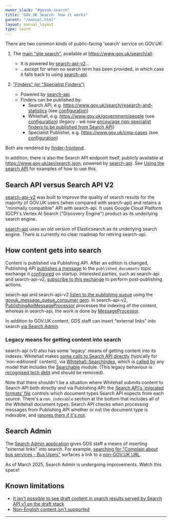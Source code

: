```yaml
---
owner_slack: "#govuk-search"
title: "GOV.UK Search: how it works"
parent: "/manual.html"
layout: manual_layout
type: learn
---
```


There are two common kinds of public-facing 'search' service on GOV.UK:

1. The [main "site search"](#main-site-search), available at <https://www.gov.uk/search/all>:
   - It is powered by [search-api-v2][]...
   - ...except for when no search term has been provided, in which case it falls back to using [search-api][].

2. ["Finders" (or "Specialist Finders")](#finders)
   - Powered by [search-api][].
   - Finders can be published by:
     - Search API, e.g. <https://www.gov.uk/search/research-and-statistics> (see [configuration](https://github.com/alphagov/search-api/blob/35c45fd61665869cead7b7fa7e3c123311f30bf3/config/finders/statistics_finder.yml))
     - Whitehall, e.g. <https://www.gov.uk/government/people> (see [configuration](https://github.com/alphagov/whitehall/blob/6372d382990abd4d42e8696cf50204005382d5ca/lib/finders/people.json)) (legacy - we now [encourage non-specialist finders to be published from Search API](https://github.com/alphagov/whitehall/blob/e748b577e0f13c01fe62bad2a303340ab5acc7c4/docs/finders.md#L17))
     - Specialist Publisher, e.g. <https://www.gov.uk/cma-cases> (see [configuration](https://github.com/alphagov/specialist-publisher/blob/73392474433567dd5da75d4c307d99a2fe83c9b6/lib/documents/schemas/cma_cases.json))

Both are rendered by [finder-frontend](https://github.com/alphagov/finder-frontend).

In addition, there is also the Search API endpoint itself, publicly available at <https://www.gov.uk/api/search.json>, powered by [search-api][]. See [Using the search API](https://docs.publishing.service.gov.uk/repos/search-api/using-the-search-api.html) for examples of how to use this.

## Search API versus Search API V2

[search-api-v2][] was built to improve the quality of search results for the majority of GOV.UK users (when compared with search-api) and retains a "minimally compatible" API with search-api. It uses Google Cloud Platform (GCP)'s Vertex AI Search ("Discovery Engine") product as its underlying search engine.

[search-api][] uses an old version of Elasticsearch as its underlying search engine. There is currently no clear roadmap for retiring search-api.

## How content gets into search

Content is published via Publishing API. After an edition is changed, Publishing API [publishes a message](https://github.com/alphagov/publishing-api/blob/6143731ffad5db48476d7647a75413c42a5224fd/app/services/downstream_service.rb#L40) to the `published_documents` topic exchange it [configured](https://github.com/alphagov/publishing-api/blob/52a763dc2bf29fd7038bdc6b8db3b617dfadafab/config/initializers/services.rb#L38-L49) on startup. Interested parties, such as search-api and search-api-v2, [subscribe to this exchange](https://github.com/alphagov/search-api/blob/a8045a2ef9d906e05d36a7708672e176dc4a3f8a/lib/tasks/message_queue.rake#L4-L13) to perform post-publishing actions.

search-api and search-api-v2 [listen to the publishing queue](https://github.com/alphagov/search-api/blob/a8045a2ef9d906e05d36a7708672e176dc4a3f8a/lib/tasks/message_queue.rake#L15-L21) using the [govuk_message_queue_consumer gem](https://github.com/alphagov/govuk_message_queue_consumer). In search-api-v2, [PublishingApiMessageProcessor](https://github.com/alphagov/search-api-v2/blob/main/app/message_processors/publishing_api_message_processor.rb) processes the indexing of the content, whereas in search-api, the work is done by [MessageProcessor](https://github.com/alphagov/search-api/blob/ae8308de19a1521777ca1bd6a1a828efaef2c2d3/lib/indexer/message_processor.rb#L11).

In addition to GOV.UK content, GDS staff can insert "external links" into search [via Search Admin](#search-admin).

### Legacy means for getting content into search

search-api (v1) also has some 'legacy' means of getting content into its indexes. Whitehall makes [some calls to Search API directly](https://github.com/alphagov/whitehall/blob/e748b577e0f13c01fe62bad2a303340ab5acc7c4/lib/whitehall/searchable.rb#L53) (typically for 'non-editioned' content), via [Whitehall::SearchIndex](https://github.com/alphagov/whitehall/blob/e748b577e0f13c01fe62bad2a303340ab5acc7c4/lib/whitehall/search_index.rb#L40), which is [called by](https://github.com/alphagov/whitehall/blob/a67fae1b8a0963927f38ce9987b99059fa9fff92/app/models/concerns/searchable.rb#L116) any model that includes the [Searchable](https://github.com/alphagov/whitehall/blob/a67fae1b8a0963927f38ce9987b99059fa9fff92/app/models/concerns/searchable.rb) module. (This legacy behaviour is [recognised tech debt](https://trello.com/c/vnrBGTvr/26-search-is-populated-by-whitehall-sending-data) and should be removed).

Note that there shouldn't be a situation where Whitehall submits content to Search API both directly _and_ via Publishing API: the [Search API's 'migrated formats' file](https://github.com/alphagov/search-api/blob/main/config/govuk_index/migrated_formats.yaml) controls which document types Search API expects from each source. There's a `non_indexable` section at the bottom that includes all of the Whitehall document types. Search API checks when processing messages from Publishing API whether or not the document type is indexable, and [ignores them if it's not](https://github.com/alphagov/search-api/blob/60a909bb51229fa5ad683be49f873084557fc0a9/lib/govuk_index/publishing_event_worker.rb#L88).

## Search Admin

The [Search Admin application](https://search-admin.publishing.service.gov.uk/) gives GDS staff a means of inserting "external links" into search. For example, [searching for "Complain about bus services - Bus Users"](https://www.gov.uk/search/all?keywords=Complain+about+bus+services+-+Bus+Users) surfaces a link to a [non-GOV.UK URL](https://bususers.org/uk/complaints-administrator/).

As of March 2025, Search Admin is undergoing improvements. Watch this space!

## Known limitations

- [It isn't possible to see draft content in search results served by Search API v1 on the draft stack](https://trello.com/c/OwzUwkD6/103-it-isnt-possible-to-see-draft-content-in-search-results-served-by-search-api-v1-on-the-draft-stack)
- [Non-English content isn't supported](https://trello.com/c/ZzszTweH/115-non-english-content-isnt-supported-by-search-api)

---

[search-api-v2]: https://github.com/alphagov/search-api-v2
[search-api]: https://github.com/alphagov/search-api
